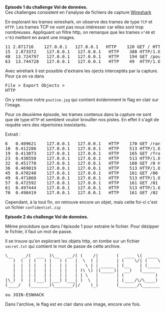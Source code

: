<strong>Episode 1 du challenge Vol de données.</strong>
<br/>
Ces challenges consistent en l'analyse de fichiers de capture <a href="https://fr.wikipedia.org/wiki/Wireshark">Wireshark</a>

En explorant les trames wireshark, on observe des trames de type `TCP` et `HTTP`.
Les trames TCP ne vont pas nous intéresser car elles sont trop nombreuses.
Appliquant un filtre http, on remarque que les trames `n°48` et `n°63` mettent en avant une images.

<pre>11	2.871716	127.0.0.1	127.0.0.1	HTTP	120	GET / HTTP/1.1 
15	2.873372	127.0.0.1	127.0.0.1	HTTP	388	HTTP/1.0 200 OK  (text/html)
48	13.724797	127.0.0.1	127.0.0.1	HTTP	194	GET /poutine.jpg HTTP/1.1
63	13.744728	127.0.0.1	127.0.0.1	HTTP	49	HTTP/1.0 200 OK  (JPEG JFIF image)</pre>

Avec wirehark il est possible d'extraire les ojects interceptés par la capture.
Pour ça on va dans <pre>File > Export Objects > HTTP</pre>

On y retrouve notre `poutine.jpg` qui contient évidemment le flag en clair sur l'image.

Pour ce deuxième épisode, les trames contenus dans la capture ne sont que de type `HTTP` et semblent vouloir brouiller nos pistes. En effet il s'agit de requête vers des répertoires inexistants.

Extrait :

<pre>
6	0.409621	127.0.0.1	127.0.0.1	HTTP	170	GET /randomfile1 HTTP/1.1 
10	0.412286	127.0.0.1	127.0.0.1	HTTP	513	HTTP/1.0 404 File not found  (text/html)
19	0.413073	127.0.0.1	127.0.0.1	HTTP	165	GET /frand2 HTTP/1.1 
23	0.438550	127.0.0.1	127.0.0.1	HTTP	513	HTTP/1.0 404 File not found  (text/html)
32	0.451770	127.0.0.1	127.0.0.1	HTTP	160	GET /0 HTTP/1.1 
36	0.469019	127.0.0.1	127.0.0.1	HTTP	513	HTTP/1.0 404 File not found  (text/html)
45	0.470248	127.0.0.1	127.0.0.1	HTTP	161	GET /00 HTTP/1.1 
49	0.471868	127.0.0.1	127.0.0.1	HTTP	513	HTTP/1.0 404 File not found  (text/html)
57	0.472592	127.0.0.1	127.0.0.1	HTTP	161	GET /01 HTTP/1.1 
61	0.497444	127.0.0.1	127.0.0.1	HTTP	513	HTTP/1.0 404 File not found  (text/html)
70	0.498419	127.0.0.1	127.0.0.1	HTTP	161	GET /02 HTTP/1.1 
</pre>

Cependant, à la tout fin, on retrouve encore un objet, mais cette foi-ci c'est un fichier `confidentiel.zip`

<strong>Episode 2 du challenge Vol de données.</strong>
<br/>

Même procédure que dans l'épisode 1 pour extraire le fichier.
Pour dézipper le fichier, il faut un mot de passe.

Il se trouve qu'en explorant les objets http, on tombe sur un fichier `secret.txt` qui contient le mot de passe de cette archive.

<pre>\__    _/(  ___  )\__   __/( (    /|       (  ____ \(  ____ \( (    /||\     /|(  ___  )(  ____ \| \    /\
   )  (  | (   ) |   ) (   |  \  ( |       | (    \/| (    \/|  \  ( || )   ( || (   ) || (    \/|  \  / /
   |  |  | |   | |   | |   |   \ | | _____ | (__    | (_____ |   \ | || (___) || (___) || |      |  (_/ / 
   |  |  | |   | |   | |   | (\ \) |(_____)|  __)   (_____  )| (\ \) ||  ___  ||  ___  || |      |   _ (  
   |  |  | |   | |   | |   | | \   |       | (            ) || | \   || (   ) || (   ) || |      |  ( \ \ 
|\_)  )  | (___) |___) (___| )  \  |       | (____/\/\____) || )  \  || )   ( || )   ( || (____/\|  /  \ \
(____/   (_______)\_______/|/    )_)       (_______/\_______)|/    )_)|/     \||/     \|(_______/|_/    \/

ou JOIN-ESNHACK
</pre>

Dans l'archive, le flag est en clair dans une image, encore une fois.

